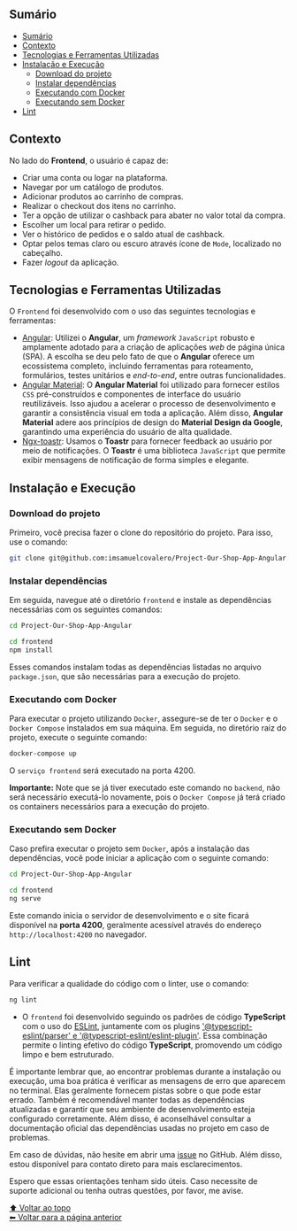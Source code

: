 ## Sumário

- [Sumário](#sumário)
- [Contexto](#contexto)
- [Tecnologias e Ferramentas Utilizadas](#tecnologias-e-ferramentas-utilizadas)
- [Instalação e Execução](#instalação-e-execução)
  - [Download do projeto](#download-do-projeto)
  - [Instalar dependências](#instalar-dependências)
  - [Executando com Docker](#executando-com-docker)
  - [Executando sem Docker](#executando-sem-docker)
- [Lint](#lint)

## Contexto

No lado do __Frontend__, o usuário é capaz de:

- Criar uma conta ou logar na plataforma.
- Navegar por um catálogo de produtos.
- Adicionar produtos ao carrinho de compras.
- Realizar o checkout dos itens no carrinho.
- Ter a opção de utilizar o cashback para abater no valor total da compra.
- Escolher um local para retirar o pedido.
- Ver o histórico de pedidos e o saldo atual de cashback.
- Optar pelos temas claro ou escuro através ícone de `Mode`, localizado no cabeçalho.
- Fazer *logout* da aplicação.

## Tecnologias e Ferramentas Utilizadas

O `Frontend` foi desenvolvido com o uso das seguintes tecnologias e ferramentas:

- [Angular](https://angular.io/docs): Utilizei o __Angular__, um *framework* `JavaScript` robusto e amplamente adotado para a criação de aplicações *web* de página única (SPA). A escolha se deu pelo fato de que o __Angular__ oferece um ecossistema completo, incluindo ferramentas para roteamento, formulários, testes unitários e *end-to-end*, entre outras funcionalidades.
- [Angular Material](https://material.angular.io/): O __Angular Material__ foi utilizado para fornecer estilos `CSS` pré-construídos e componentes de interface do usuário reutilizáveis. Isso ajudou a acelerar o processo de desenvolvimento e garantir a consistência visual em toda a aplicação. Além disso, __Angular Material__ adere aos princípios de design do __Material Design da Google__, garantindo uma experiência do usuário de alta qualidade.
- [Ngx-toastr](https://www.npmjs.com/package/ngx-toastr): Usamos o __Toastr__ para fornecer feedback ao usuário por meio de notificações. O __Toastr__ é uma biblioteca `JavaScript` que permite exibir mensagens de notificação de forma simples e elegante.

## Instalação e Execução

### Download do projeto

Primeiro, você precisa fazer o clone do repositório do projeto. Para isso, use o comando:

```bash
git clone git@github.com:imsamuelcovalero/Project-Our-Shop-App-Angular.git
```

### Instalar dependências

Em seguida, navegue até o diretório `frontend` e instale as dependências necessárias com os seguintes comandos:

```bash
cd Project-Our-Shop-App-Angular

cd frontend
npm install
```

Esses comandos instalam todas as dependências listadas no arquivo `package.json`, que são necessárias para a execução do projeto.

### Executando com Docker

Para executar o projeto utilizando `Docker`, assegure-se de ter o `Docker` e o `Docker Compose` instalados em sua máquina. Em seguida, no diretório raiz do projeto, execute o seguinte comando:
  
```bash
docker-compose up
```

O `serviço frontend` será executado na porta 4200.

**Importante:** Note que se já tiver executado este comando no `backend`, não será necessário executá-lo novamente, pois o `Docker Compose` já terá criado os containers necessários para a execução do projeto.

### Executando sem Docker

Caso prefira executar o projeto sem `Docker`, após a instalação das dependências, você pode iniciar a aplicação com o seguinte comando:
  
```bash
cd Project-Our-Shop-App-Angular

cd frontend
ng serve
```

Este comando inicia o servidor de desenvolvimento e o site ficará disponível na __porta 4200__, geralmente acessível através do endereço `http://localhost:4200` no navegador.

## Lint

Para verificar a qualidade do código com o linter, use o comando:

```bash
ng lint
```

- O `frontend` foi desenvolvido seguindo os padrões de código __TypeScript__ com o uso do [ESLint](https://eslint.org/), juntamente com os plugins ['@typescript-eslint/parser' e '@typescript-eslint/eslint-plugin'](https://github.com/typescript-eslint/typescript-eslint). Essa combinação permite o linting efetivo do código __TypeScript__, promovendo um código limpo e bem estruturado.

É importante lembrar que, ao encontrar problemas durante a instalação ou execução, uma boa prática é verificar as mensagens de erro que aparecem no terminal. Elas geralmente fornecem pistas sobre o que pode estar errado. Também é recomendável manter todas as dependências atualizadas e garantir que seu ambiente de desenvolvimento esteja configurado corretamente. Além disso, é aconselhável consultar a documentação oficial das dependências usadas no projeto em caso de problemas.

Em caso de dúvidas, não hesite em abrir uma [issue](https://github.com/imsamuelcovalero/Project-Our-Shop-App-Angular/issues) no GitHub. Além disso, estou disponível para contato direto para mais esclarecimentos.

Espero que essas orientações tenham sido úteis. Caso necessite de suporte adicional ou tenha outras questões, por favor, me avise.

[⬆ Voltar ao topo](#sumário)<br>
[⬅ Voltar para a página anterior](../README.md)
